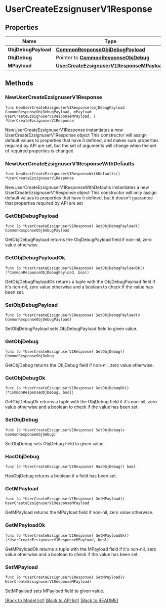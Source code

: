 # UserCreateEzsignuserV1Response

## Properties

Name | Type | Description | Notes
------------ | ------------- | ------------- | -------------
**ObjDebugPayload** | [**CommonResponseObjDebugPayload**](CommonResponseObjDebugPayload.md) |  | 
**ObjDebug** | Pointer to [**CommonResponseObjDebug**](CommonResponseObjDebug.md) |  | [optional] 
**MPayload** | [**UserCreateEzsignuserV1ResponseMPayload**](UserCreateEzsignuserV1ResponseMPayload.md) |  | 

## Methods

### NewUserCreateEzsignuserV1Response

`func NewUserCreateEzsignuserV1Response(objDebugPayload CommonResponseObjDebugPayload, mPayload UserCreateEzsignuserV1ResponseMPayload, ) *UserCreateEzsignuserV1Response`

NewUserCreateEzsignuserV1Response instantiates a new UserCreateEzsignuserV1Response object
This constructor will assign default values to properties that have it defined,
and makes sure properties required by API are set, but the set of arguments
will change when the set of required properties is changed

### NewUserCreateEzsignuserV1ResponseWithDefaults

`func NewUserCreateEzsignuserV1ResponseWithDefaults() *UserCreateEzsignuserV1Response`

NewUserCreateEzsignuserV1ResponseWithDefaults instantiates a new UserCreateEzsignuserV1Response object
This constructor will only assign default values to properties that have it defined,
but it doesn't guarantee that properties required by API are set

### GetObjDebugPayload

`func (o *UserCreateEzsignuserV1Response) GetObjDebugPayload() CommonResponseObjDebugPayload`

GetObjDebugPayload returns the ObjDebugPayload field if non-nil, zero value otherwise.

### GetObjDebugPayloadOk

`func (o *UserCreateEzsignuserV1Response) GetObjDebugPayloadOk() (*CommonResponseObjDebugPayload, bool)`

GetObjDebugPayloadOk returns a tuple with the ObjDebugPayload field if it's non-nil, zero value otherwise
and a boolean to check if the value has been set.

### SetObjDebugPayload

`func (o *UserCreateEzsignuserV1Response) SetObjDebugPayload(v CommonResponseObjDebugPayload)`

SetObjDebugPayload sets ObjDebugPayload field to given value.


### GetObjDebug

`func (o *UserCreateEzsignuserV1Response) GetObjDebug() CommonResponseObjDebug`

GetObjDebug returns the ObjDebug field if non-nil, zero value otherwise.

### GetObjDebugOk

`func (o *UserCreateEzsignuserV1Response) GetObjDebugOk() (*CommonResponseObjDebug, bool)`

GetObjDebugOk returns a tuple with the ObjDebug field if it's non-nil, zero value otherwise
and a boolean to check if the value has been set.

### SetObjDebug

`func (o *UserCreateEzsignuserV1Response) SetObjDebug(v CommonResponseObjDebug)`

SetObjDebug sets ObjDebug field to given value.

### HasObjDebug

`func (o *UserCreateEzsignuserV1Response) HasObjDebug() bool`

HasObjDebug returns a boolean if a field has been set.

### GetMPayload

`func (o *UserCreateEzsignuserV1Response) GetMPayload() UserCreateEzsignuserV1ResponseMPayload`

GetMPayload returns the MPayload field if non-nil, zero value otherwise.

### GetMPayloadOk

`func (o *UserCreateEzsignuserV1Response) GetMPayloadOk() (*UserCreateEzsignuserV1ResponseMPayload, bool)`

GetMPayloadOk returns a tuple with the MPayload field if it's non-nil, zero value otherwise
and a boolean to check if the value has been set.

### SetMPayload

`func (o *UserCreateEzsignuserV1Response) SetMPayload(v UserCreateEzsignuserV1ResponseMPayload)`

SetMPayload sets MPayload field to given value.



[[Back to Model list]](../README.md#documentation-for-models) [[Back to API list]](../README.md#documentation-for-api-endpoints) [[Back to README]](../README.md)


